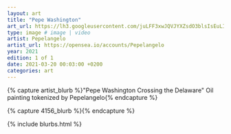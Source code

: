 ```yaml
---
layout: art
title: "Pepe Washington"
art_url: https://lh3.googleusercontent.com/juLFF3xwJQVJYXZsdO3blsIsEuLIm8_CmQXXqXyLsR3gUFUTE9gA5WwFlrI8tx7lq3pfAvn8kQFoqLt1ZqdT8C2EEPqTVyWEQpaheiY=s0
type: image # image | video
artist: Pepelangelo
artist_url: https://opensea.io/accounts/Pepelangelo
year: 2021
edition: 1 of 1
date: 2021-03-20 00:03:00 +0200
categories: art
---
```



{% capture artist_blurb %}"Pepe Washington Crossing the Delaware" Oil painting tokenized by Pepelangelo{% endcapture %}

{% capture 4156_blurb %}{% endcapture %}


{% include blurbs.html %}
		
